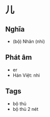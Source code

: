 # 儿

## Nghĩa
* (bộ) Nhân (nhi)

## Phát âm
* er
* Hán Việt: nhi

## Tags
* bộ thủ
* bộ thủ 2 nét

<script>window.HANZI_FIELD='儿';</script>
